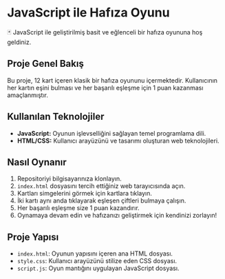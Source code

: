 # JavaScript ile Hafıza Oyunu

🃏 JavaScript ile geliştirilmiş basit ve eğlenceli bir hafıza oyununa hoş geldiniz.

## Proje Genel Bakış

Bu proje, 12 kart içeren klasik bir hafıza oyununu içermektedir. Kullanıcının her kartın eşini bulması ve her başarılı eşleşme için 1 puan kazanması amaçlanmıştır.

## Kullanılan Teknolojiler

- **JavaScript:** Oyunun işlevselliğini sağlayan temel programlama dili.
- **HTML/CSS:** Kullanıcı arayüzünü ve tasarımı oluşturan web teknolojileri.

## Nasıl Oynanır

1. Repositoriyi bilgisayarınıza klonlayın.
2. `index.html` dosyasını tercih ettiğiniz web tarayıcısında açın.
3. Kartları simgelerini görmek için kartlara tıklayın.
4. İki kartı aynı anda tıklayarak eşleşen çiftleri bulmaya çalışın.
5. Her başarılı eşleşme size 1 puan kazandırır.
6. Oynamaya devam edin ve hafızanızı geliştirmek için kendinizi zorlayın!

## Proje Yapısı

- `index.html`: Oyunun yapısını içeren ana HTML dosyası.
- `style.css`: Kullanıcı arayüzünü stilize eden CSS dosyası.
- `script.js`: Oyun mantığını uygulayan JavaScript dosyası.


